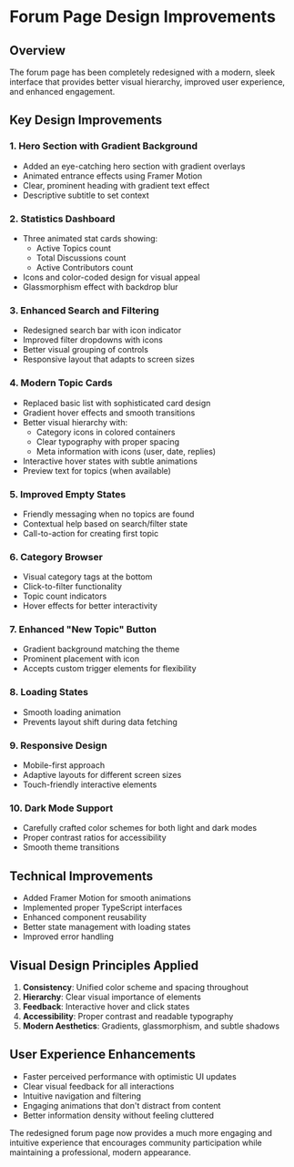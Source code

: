 # Forum Page Design Improvements

## Overview
The forum page has been completely redesigned with a modern, sleek interface that provides better visual hierarchy, improved user experience, and enhanced engagement.

## Key Design Improvements

### 1. **Hero Section with Gradient Background**
- Added an eye-catching hero section with gradient overlays
- Animated entrance effects using Framer Motion
- Clear, prominent heading with gradient text effect
- Descriptive subtitle to set context

### 2. **Statistics Dashboard**
- Three animated stat cards showing:
  - Active Topics count
  - Total Discussions count
  - Active Contributors count
- Icons and color-coded design for visual appeal
- Glassmorphism effect with backdrop blur

### 3. **Enhanced Search and Filtering**
- Redesigned search bar with icon indicator
- Improved filter dropdowns with icons
- Better visual grouping of controls
- Responsive layout that adapts to screen sizes

### 4. **Modern Topic Cards**
- Replaced basic list with sophisticated card design
- Gradient hover effects and smooth transitions
- Better visual hierarchy with:
  - Category icons in colored containers
  - Clear typography with proper spacing
  - Meta information with icons (user, date, replies)
- Interactive hover states with subtle animations
- Preview text for topics (when available)

### 5. **Improved Empty States**
- Friendly messaging when no topics are found
- Contextual help based on search/filter state
- Call-to-action for creating first topic

### 6. **Category Browser**
- Visual category tags at the bottom
- Click-to-filter functionality
- Topic count indicators
- Hover effects for better interactivity

### 7. **Enhanced "New Topic" Button**
- Gradient background matching the theme
- Prominent placement with icon
- Accepts custom trigger elements for flexibility

### 8. **Loading States**
- Smooth loading animation
- Prevents layout shift during data fetching

### 9. **Responsive Design**
- Mobile-first approach
- Adaptive layouts for different screen sizes
- Touch-friendly interactive elements

### 10. **Dark Mode Support**
- Carefully crafted color schemes for both light and dark modes
- Proper contrast ratios for accessibility
- Smooth theme transitions

## Technical Improvements

- Added Framer Motion for smooth animations
- Implemented proper TypeScript interfaces
- Enhanced component reusability
- Better state management with loading states
- Improved error handling

## Visual Design Principles Applied

1. **Consistency**: Unified color scheme and spacing throughout
2. **Hierarchy**: Clear visual importance of elements
3. **Feedback**: Interactive hover and click states
4. **Accessibility**: Proper contrast and readable typography
5. **Modern Aesthetics**: Gradients, glassmorphism, and subtle shadows

## User Experience Enhancements

- Faster perceived performance with optimistic UI updates
- Clear visual feedback for all interactions
- Intuitive navigation and filtering
- Engaging animations that don't distract from content
- Better information density without feeling cluttered

The redesigned forum page now provides a much more engaging and intuitive experience that encourages community participation while maintaining a professional, modern appearance.